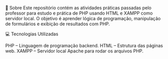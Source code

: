 
📝 Sobre
Este repositório contém as atividades práticas passadas pelo professor para estudo e prática de PHP usando HTML e XAMPP como servidor local.
O objetivo é aprender lógica de programação, manipulação de formulários e exibição de resultados com PHP.

💻 Tecnologias Utilizadas

PHP – Linguagem de programação backend.
HTML – Estrutura das páginas web.
XAMPP – Servidor local Apache para rodar os arquivos PHP.
